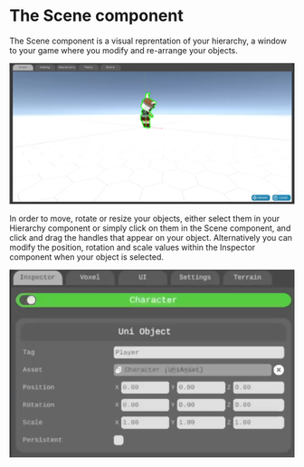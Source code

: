 # The Scene component

The Scene component is a visual reprentation of your hierarchy, a window to your game where you modify and re-arrange your objects.

![Scene](./content/images/scene.png)

In order to move, rotate or resize your objects, either select them in your Hierarchy component or simply click on them in the Scene component, and click and drag the handles that appear on your object. Alternatively you can modify the position, rotation and scale values within the Inspector component when your object is selected.

![Transform](./content/images/transform.png)